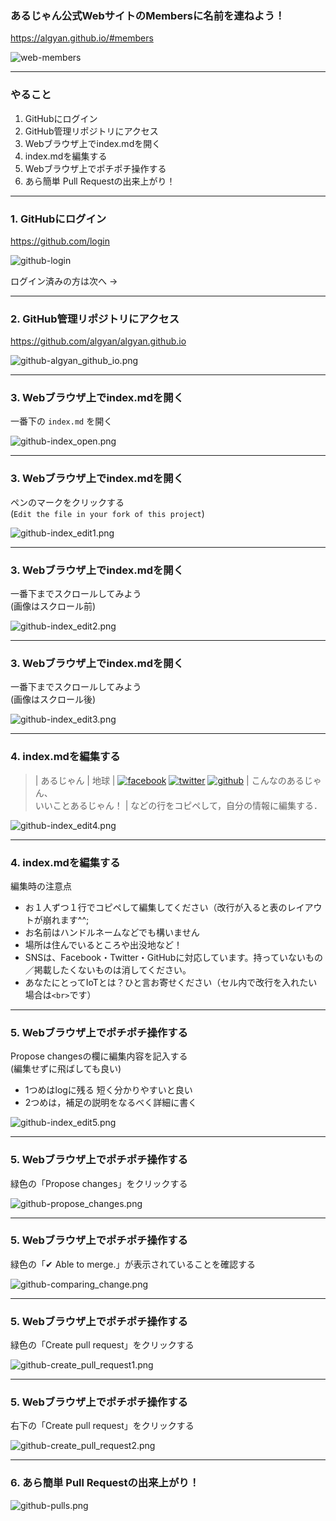 ### あるじゃん公式WebサイトのMembersに名前を連ねよう！

https://algyan.github.io/#members

![web-members](assets/web-members.png)

---

### やること

1. GitHubにログイン
2. GitHub管理リポジトリにアクセス
3. Webブラウザ上でindex.mdを開く
4. index.mdを編集する
5. Webブラウザ上でポチポチ操作する
6. あら簡単 Pull Requestの出来上がり！

---

### 1. GitHubにログイン

https://github.com/login

![github-login](assets/github-login.png)

ログイン済みの方は次へ →

---

### 2. GitHub管理リポジトリにアクセス

https://github.com/algyan/algyan.github.io

![github-algyan_github_io.png](assets/github-algyan_github_io.png)

---

### 3. Webブラウザ上でindex.mdを開く

一番下の `index.md` を開く

![github-index_open.png](assets/github-index_open.png)

---

### 3. Webブラウザ上でindex.mdを開く

ペンのマークをクリックする  
(`Edit the file in your fork of this project`)

![github-index_edit1.png](assets/github-index_edit1.png)

---

### 3. Webブラウザ上でindex.mdを開く

一番下までスクロールしてみよう  
(画像はスクロール前)

![github-index_edit2.png](assets/github-index_edit2.png)

---

### 3. Webブラウザ上でindex.mdを開く

一番下までスクロールしてみよう  
(画像はスクロール後)

![github-index_edit3.png](assets/github-index_edit3.png)

---

### 4. index.mdを編集する

> | あるじゃん  | 地球    | [![facebook](img/facebook.png)](https://facebook.com/groups/ioytjp/) [![twitter](img/twitter.png)](https://twitter.com/IOT_ALGYAN) [![github](img/github.png)](https://github.com/algyan)   | こんなのあるじゃん、<br>いいことあるじゃん！ |
などの行をコピペして，自分の情報に編集する．

![github-index_edit4.png](assets/github-index_edit4.png)

---

### 4. index.mdを編集する

編集時の注意点
- お１人ずつ１行でコピペして編集してください（改行が入ると表のレイアウトが崩れます^^;
- お名前はハンドルネームなどでも構いません
- 場所は住んでいるところや出没地など！
- SNSは、Facebook・Twitter・GitHubに対応しています。持っていないもの／掲載したくないものは消してください。
- あなたにとってIoTとは？ひと言お寄せください（セル内で改行を入れたい場合は`<br>`です）

---

### 5. Webブラウザ上でポチポチ操作する

Propose changesの欄に編集内容を記入する  
(編集せずに飛ばしても良い)
- 1つめはlogに残る 短く分かりやすいと良い
- 2つめは，補足の説明をなるべく詳細に書く

![github-index_edit5.png](assets/github-index_edit5.png)

---

### 5. Webブラウザ上でポチポチ操作する

緑色の「Propose changes」をクリックする

![github-propose_changes.png](assets/github-propose_changes.png)

---

### 5. Webブラウザ上でポチポチ操作する

緑色の「✔ Able to merge.」が表示されていることを確認する

![github-comparing_change.png](assets/github-comparing_change.png)

---

### 5. Webブラウザ上でポチポチ操作する

緑色の「Create pull request」をクリックする

![github-create_pull_request1.png](assets/github-create_pull_request1.png)

---

### 5. Webブラウザ上でポチポチ操作する

右下の「Create pull request」をクリックする

![github-create_pull_request2.png](assets/github-create_pull_request2.png)

---

### 6. あら簡単 Pull Requestの出来上がり！

![github-pulls.png](assets/github-pulls.png)

